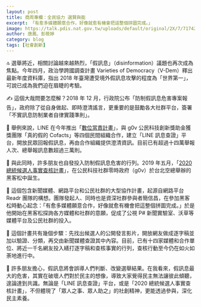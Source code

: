 ```yaml
---
layout: post
title: 商周專欄：全民協力 選賢與能
excerpt: 「有愈多媒體願意合作，好像就愈有機會把這整個拼圖完成。」
image: https://talk.pdis.nat.gov.tw/uploads/default/original/2X/7/7174287ad0e4063fdb6b84ac8882406c3c6805be.jpeg
author: 唐鳳、彭筱婷
category: blog
tags: [社會創新]
---
```


🔝 選舉將近，相關討論越來越熱烈，「假訊息」（disinformation）議題也再次成為焦點。今年四月，政治學跨國調查計畫 Varieties of Democracy（V-Dem）釋出最新年度資料庫，指出 2018 年臺灣遭受境外假訊息攻擊的程度為「世界第一」，可說已成為我們迫在眉睫的考驗。

✍️ 這個大哉問要怎麼解？2018 年 12 月，行政院公布「防制假訊息危害專案報告」，政府除了從自身做起、即時澄清謠言，更重要的是鼓勵各大社群平台，簽署「不實訊息防制業者自律實踐準則」。

🔢 舉例來說，LINE 在今年推出「[數位當責計畫](https://fact-checker.line.me/)」，與 g0v 公民科技創新獎助金獲獎團隊「真的假的 Cofacts」等四個民間組織合作，建立「LINE 訊息查證」平台，開放民眾回報假訊息，再由合作組織提供澄清資訊。目前已有超過十四萬舉報人次、總舉報訊息數超過三萬則。

🤹 與此同時，許多朋友也自發投入防制假訊息危害的行列。2019 年五月，「[2020 總統候選人事實查核計畫](https://www.readr.tw/project/fact-check-2020)」，在公民科技社群零時政府（g0v）於台北空總舉辦的黑客松中誕生。

🧩 這個包含新聞媒體、網路平台和公民社群的大型協作計畫，起源自網路平台 Readr 團隊的構想。團隊發起人、同時也是資深社群參與者簡信昌，在參加黑客松時動心起念：「有愈多媒體願意合作，好像就愈有機會把這整個拼圖完成。」於是他開始在黑客松探詢各方媒體和社群的意願，促成了公視 P# 新聞實驗室、沃草等媒體平台及公民社群的投入。

🚧 這個計畫共有幾個步驟：先找出候選人的公開發言影片，開放網友做成逐字稿並加以驗證、分類，再交由新聞媒體查證其中內容。目前，已有十四家媒體和合作單位、將近一千名網友投入繕打逐字稿和查核事實的行列，查核行動至今仍在如火如荼地進行中。

🗽 許多朋友擔心，假訊息將會誤導人們判斷、改變選舉結果。在我看來，假訊息最大的危害，其實在破壞人們對於民主的想像，導致大家覺得民主無法讓彼此傾聽，遑論達到共識。無論是「LINE 訊息查證」平台，或是「2020 總統候選人事實查核計畫」，不但體現了「眾人之事、眾人助之」的社創精神，更能透過參與，深化民主素養。
